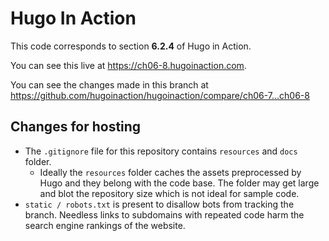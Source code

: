 Hugo In Action
===============

This code corresponds to section **6.2.4** of Hugo in Action.

You can see this live at https://ch06-8.hugoinaction.com.

You can see the changes made in this branch at https://github.com/hugoinaction/hugoinaction/compare/ch06-7...ch06-8

Changes for hosting
--------------------

* The `.gitignore` file for this repository contains `resources` and `docs` folder.
  * Ideally the `resources` folder caches the assets preprocessed by Hugo and they belong with the code base. The folder may get large and blot the repository size which is not ideal for sample code.
* `static / robots.txt` is present to disallow bots from tracking the branch. Needless links to subdomains with repeated code harm the search engine rankings of the website.

